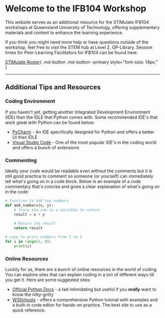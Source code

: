 <!-- index.md -->

<!-- This is a comment in HTML, it won't be rendered -->

# Welcome to the IFB104 Workshop

This website serves as an additional resource for the STIMulate IFB104 workshops at Queensland University of Technology, offering supplementary materials and content to enhance the learning experience.

If you think you might need more help or have questions outside of the workshop, feel free to visit the STEM hub at Level 2, GP-Library. Session times for Peer-Learning Facilitators for IFB104 can be found here:

[STIMulate Roster](https://stimulate.qut.edu.au/?locations=GP%20Learning%20Hub,KG%20Learning%20Hub,Other){ .md-button .md-button--primary style="font-size: 14px;" }

---

## Additional Tips and Resources

### Coding Environment

If you haven't yet, getting another Integrated Development Environment (IDE) than the IDLE that Python comes with. Some recommended IDE's that work great with Python can be found below:

- [PyCharm](https://www.jetbrains.com/pycharm/) - An IDE specifically designed for Python and offers a better UI than IDLE
- [Visual Studio Code](https://code.visualstudio.com/) - One of the most popular IDE's in the coding world and offers a bunch of extensions

### Commenting

Ideally your code would be readable even without the comments but it is still good practice to comment so someone (or yourself) can immediately tell what's going on in a code block. Below is an example of a code commentary that's concise and gives a clear explanation of what's going on in the code:

``` python
# Function to add two numbers
def add_numbers(x, y):
    # Store the sum in a variable to return
    result = x + y
    
    # Return the result
    return result

# Loop to print numbers from 1 to 5
for i in range(1, 6):
    print(i) 
```

### Online Resources

Luckily for us, there are a bunch of online resources in the world of coding. You can explore sites that can explain coding in a ton of different ways till you get it. Here are some suggested sites:

- [Official Python Docs](https://docs.python.org/3/tutorial/index.html) - a tad intimidating but useful if you ***really*** want to know the nitty-gritty
- [W3Schools](https://www.w3schools.com/python/default.asp) - offers a comprehensive Python tutorial with examples and a built-in code editor for hands-on practice. The best site to use as a quick reference.
